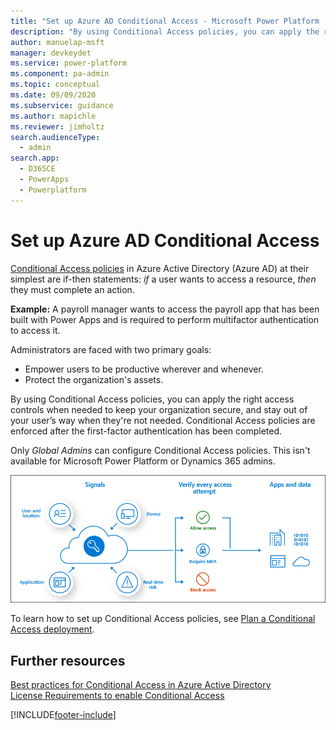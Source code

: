```yaml
---
title: "Set up Azure AD Conditional Access - Microsoft Power Platform | MicrosoftDocs"
description: "By using Conditional Access policies, you can apply the right access controls when needed to keep your organization secure and stay out of your user’s way when not needed."
author: manuelap-msft
manager: devkeydet
ms.service: power-platform
ms.component: pa-admin
ms.topic: conceptual
ms.date: 09/09/2020
ms.subservice: guidance
ms.author: mapichle
ms.reviewer: jimholtz
search.audienceType: 
  - admin
search.app: 
  - D365CE
  - PowerApps
  - Powerplatform
---
```

# Set up Azure AD Conditional Access

[Conditional Access policies](/azure/active-directory/conditional-access/) in Azure Active Directory (Azure AD) at their simplest are if-then statements: *if* a user wants to access a resource, *then* they must complete an action.

**Example:** A payroll manager wants to access the payroll app that has been built with Power Apps and is required to perform multifactor authentication to access it.

Administrators are faced with two primary goals:

- Empower users to be productive wherever and whenever.
- Protect the organization's assets.

By using Conditional Access policies, you can apply the right access controls when needed to keep your organization secure, and stay out of your user’s way when they're not needed. Conditional Access policies are enforced after the first-factor authentication has been completed.

Only *Global Admins* can configure Conditional Access policies. This isn't available for Microsoft Power Platform or Dynamics 365 admins.

![Conceptual Conditional Access process flow](media/conditional-access.png "Conceptual Conditional Access process flow")

To learn how to set up Conditional Access policies, see [Plan a Conditional Access deployment](/azure/active-directory/conditional-access/plan-conditional-access).

## Further resources

[Best practices for Conditional Access in Azure Active Directory](/azure/active-directory/conditional-access/best-practices)<br>
[License Requirements to enable Conditional Access](//azure/active-directory/conditional-access/overview#license-requirements)



[!INCLUDE[footer-include](../../includes/footer-banner.md)]